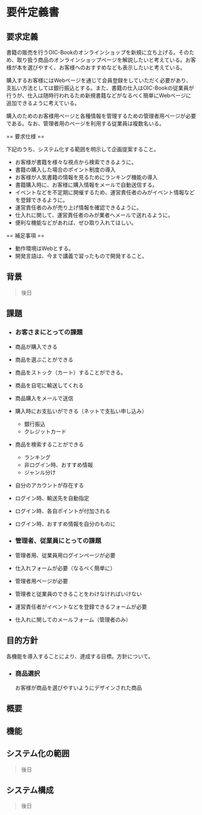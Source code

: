 # 要件定義書
## 要求定義

書籍の販売を行うOIC-Bookのオンラインショップを新規に立ち上げる。そのため、取り扱う商品のオンラインショップページを解説したいと考えている。お客様が本を選びやすく、お客様へのおすすめなども表示したいと考えている。

購入するお客様にはWebページを通じて会員登録をしていただく必要があり、支払い方法としては銀行振込とする。また、書籍の仕入はOIC-Bookの従業員が行うが、仕入は随時行われるため新規書籍などがなるべく簡単にWebページに追加できるように考えている。

購入のためのお客様用ページと各種情報を管理するための管理者用ページが必要である。なお、管理者用のページを利用する従業員は複数名いる。

== 要求仕様 ==

下記のうち、システム化する範囲を明示して企画提案すること。
- お客様が書籍を様々な視点から検索できるように。
- 書籍の購入した場合のポイント制度の導入
- お客様が人気書籍の情報を見るためにランキング機能の導入
- 書籍購入時に、お客様に購入情報をメールで自動送信する。
- イベントなどを不定期に開催するため、運営責任者のみがイベント情報などを登録できるように。
- 運営責任者のみが売り上げ情報を確認できるように。
- 仕入れに関して、運営責任者のみが業者へメールで送れるように。
- 便利な機能などがあれば、ぜひ取り入れてほしい。

== 補足事項 ==

- 動作環境はWebとする。
- 開発言語は、今まで講義で習ったもので開発すること。


## 背景

> 後日

## 課題
 - ### お客さまにとっての課題
  - 商品が購入できる
  - 商品を選ぶことができる
  - 商品をストック（カート）することができる。
  - 商品を自宅に輸送してくれる
  - 商品購入をメールで送信
  - 購入時にお支払いができる（ネットで支払い申し込み）
    - 銀行振込
    - クレジットカード
  - 商品を検索することができる
    - ランキング
    - 非ログイン時、おすすめ情報
    - ジャンル分け
  - 自分のアカウントが存在する
  - ログイン時、輸送先を自動指定
  - ログイン時、各自ポイントが付加される
  - ログイン時、おすすめ情報を自分のものに

 - ### 管理者、従業員にとっての課題
  - 管理者用、従業員用ログインページが必要
  - 仕入れフォームが必要（なるべく簡単に）
  - 管理者用ページが必要
  - 管理者と従業員のできることをわけなければいけない
  - 運営責任者がイベントなどを登録できるフォームが必要
  - 仕入れに関してのメールフォーム（管理者のみ）


## 目的方針
  各機能を導入することにより、達成する目標。方針について。

  - ### 商品選択
    お客様が商品を選びやすいようにデザインされた商品

## 概要

## 機能

## システム化の範囲
> 後日

## システム構成
> 後日
